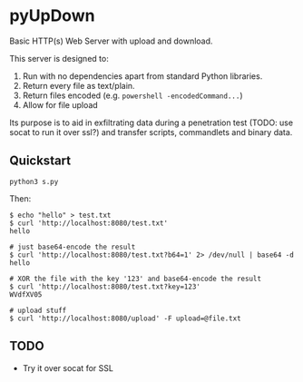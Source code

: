 # pyUpDown
Basic HTTP(s) Web Server with upload and download.

This server is designed to:

 1. Run with no dependencies apart from standard Python libraries.
 2. Return every file as text/plain.
 3. Return files encoded (e.g. `powershell -encodedCommand...`)
 3. Allow for file upload

Its purpose is to aid in exfiltrating data during a penetration test
(TODO: use socat to run it over ssl?) and transfer scripts, commandlets
and binary data.

## Quickstart

    python3 s.py

Then:

    $ echo "hello" > test.txt
    $ curl 'http://localhost:8080/test.txt'
    hello

    # just base64-encode the result
    $ curl 'http://localhost:8080/test.txt?b64=1' 2> /dev/null | base64 -d 
    hello

    # XOR the file with the key '123' and base64-encode the result
    $ curl 'http://localhost:8080/test.txt?key=123'
    WVdfXV05

    # upload stuff
    $ curl 'http://localhost:8080/upload' -F upload=@file.txt

## TODO

 * Try it over socat for SSL
